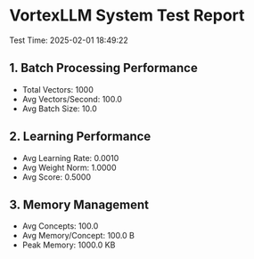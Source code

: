 # VortexLLM System Test Report

Test Time: 2025-02-01 18:49:22

## 1. Batch Processing Performance
- Total Vectors: 1000
- Avg Vectors/Second: 100.0
- Avg Batch Size: 10.0

## 2. Learning Performance
- Avg Learning Rate: 0.0010
- Avg Weight Norm: 1.0000
- Avg Score: 0.5000

## 3. Memory Management
- Avg Concepts: 100.0
- Avg Memory/Concept: 100.0 B
- Peak Memory: 1000.0 KB
